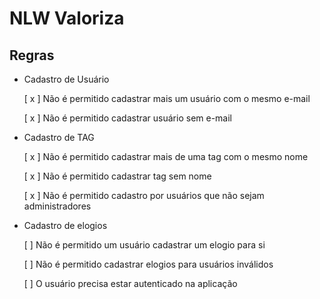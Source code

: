 # NLW Valoriza

## Regras

- Cadastro de Usuário
  
  [ x ] Não é permitido cadastrar mais um usuário com o mesmo e-mail

  [ x ] Não é permitido cadastrar usuário sem e-mail


- Cadastro de TAG


  [ x ] Não é permitido cadastrar mais de uma tag com o mesmo nome

  [ x ] Não é permitido cadastrar tag sem nome 

  [ x ] Não é permitido cadastro por usuários que não sejam administradores


- Cadastro de elogios

  [ ] Não é permitido um usuário cadastrar um elogio para si

  [ ] Não é permitido cadastrar elogios para usuários inválidos

  [ ] O usuário precisa estar autenticado na aplicação